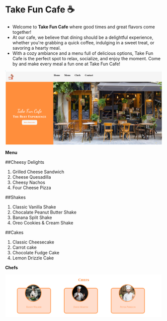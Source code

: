 # Take Fun Cafe ☕

- Welcome to **Take Fun Cafe** where good times and great flavors come together!
- At our cafe, we believe that dining should be a delightful experience, whether you're grabbing a quick coffee, indulging in a sweet treat, or savoring a hearty meal.
- With a cozy ambiance and a menu full of delicious options, Take Fun Cafe is the perfect spot to relax, socialize, and enjoy the moment. Come by and make every meal a fun one at Take Fun Cafe!

![Home_page](./images/home_page.png)

**Menu**

##Cheesy Delights

1. Grilled Cheese Sandwich
2. Cheese Quesadilla
3. Cheesy Nachos
4. Four Cheese Pizza

##Shakes

1. Classic Vanilla Shake
2. Chocalate Peanut Butter Shake
3. Banana Split Shake
4. Oreo Cookies & Cream Shake

##Cakes

1. Classic Cheesecake
2. Carrot cake
3. Chocolate Fudge Cake
4. Lemon Drizzle Cake

**Chefs**

![Chef Block](./images/Chefs_column.png)